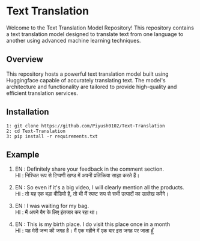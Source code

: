 # Text Translation
Welcome to the Text Translation Model Repository! 
This repository contains a text translation model designed to translate text from one language to another using advanced machine learning techniques.

## Overview
This repository hosts a powerful text translation model built using Huggingface capable of accurately translating text. 
The model's architecture and functionality are tailored to provide high-quality and efficient translation services.

## Installation
```
1: git clone https://github.com/Piyush0102/Text-Translation
2: cd Text-Translation
3: pip install -r requirements.txt
```

## Example
1. EN : Definitely share your feedback in the comment section. <br>
   HI : निश्चित रूप से टिप्पणी खण्ड में अपनी प्रतिक्रिया साझा करते हैं। <br>

2. EN : So even if it's a big video, I will clearly mention all the products. <br>
   HI : तो यह एक बड़ा वीडियो है, तो भी मैं स्पष्ट रूप से सभी उत्पादों का उल्लेख करेंगे। <br>

3. EN : I was waiting for my bag. <br>
   HI : मैं अपने बैग के लिए इंतजार कर रहा था। <br>

4. EN : This is my birth place. I do visit this place once in a month <br>
   HI : यह मेरी जन्म की जगह है। मैं एक महीने में एक बार इस जगह पर जाता हूँ <br>
